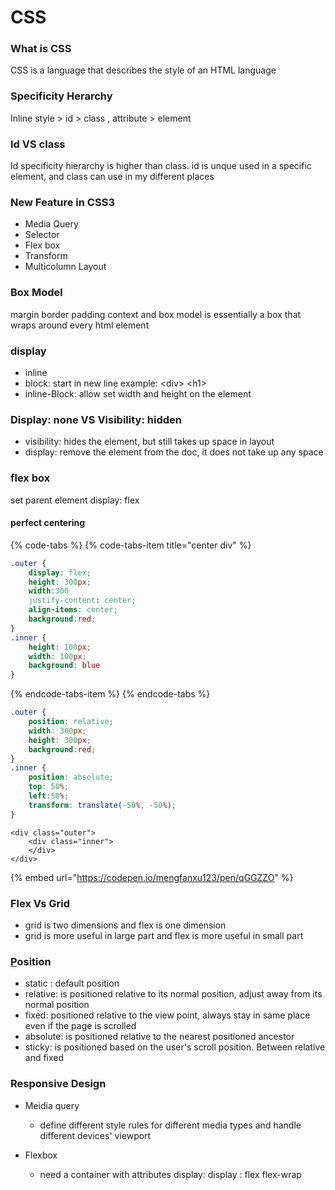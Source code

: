 # CSS

### What is CSS

CSS is a language that describes the style of an HTML language 

### Specificity Herarchy

Inline style &gt; id &gt; class , attribute &gt; element

###  Id VS class

Id specificity hierarchy is higher than class.  id is unque used in a specific element, and class can use in my different places 

### New Feature in CSS3

* Media Query
* Selector
* Flex box
* Transform
* Multicolumn Layout

### Box Model

margin border padding context and box model is essentially a box that wraps around every html element

### ​display

* inline
* block: start in new line example: &lt;div&gt; &lt;h1&gt;
* inline-Block: allow set width and height on the element

### Display: none VS Visibility: hidden

* visibility: hides the element, but still takes up space in layout
* display: remove the element from the doc, it does not take up any space

### flex box

set parent element display: flex 

#### perfect centering

{% code-tabs %}
{% code-tabs-item title="center div" %}
```css
.outer {
    display: flex;
    height: 300px;
    width:300
    justify-content: center;
    align-items: center;
    background:red;
}
.inner {
    height: 100px;
    width: 100px;
    background: blue
}

```
{% endcode-tabs-item %}
{% endcode-tabs %}

```css
.outer {
    position: relative;
    width: 300px;
    height: 300px;
    background:red;
}
.inner {
    position: absolute;
    top: 50%;
    left:50%;
    transform: translate(-50%, -50%);
}
```

```markup
<div class="outer">
    <div class="inner">
    </div>
</div>
```

{% embed url="https://codepen.io/mengfanxu123/pen/qGGZZO" %}

### Flex Vs Grid 

* grid is two dimensions and flex is one dimension
* grid is more useful in large part and flex is more useful in small part 

### [P](https://codepen.io/mengfanxu123/pen/qGGZZO)osition

* static : default position
* relative: is positioned relative to its normal position, adjust away from its normal position 
* fixed: positioned relative to the view point, always stay in same place even if the page is scrolled
* absolute: is positioned relative to the nearest positioned ancestor 
* sticky: is positioned based on the user's scroll position. Between relative and fixed

### Responsive Design

* Meidia query

  * define different style rules for different media types and handle different devices' viewport

* Flexbox
  * need a container with attributes display: display : flex flex-wrap



